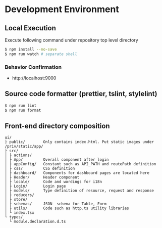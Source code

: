 
# Development Environment

## Local Execution

Execute following command under repository top level directory

```bash
$ npm install --no-save
$ npm run watch # separate shell
```

### Behavior Confirmation

- http://localhost:9000

## Source code formatter (prettier, tslint, stylelint)

```bash
$ npm run lint
$ npm run format
```

## Front-end directory composition

```
ui/
├ public/        Only contains index.html. Put static images under /priv/static/app/
├ src/
│ ├ actions/
│ ├ App/         Overall component after login
│ ├ appConfig/   Constant such as API_PATH and routePath definition
│ ├ css/         CSS definition
│ ├ dashboard/   Components for dashboard pages are located here
│ ├ Header/      Header component
│ ├ locale/      Code and wordings for i18n
│ ├ Login/       Login page
│ ├ models/      Type definition of resource, request and response
│ ├ reducers/
│ ├ store/
│ ├ schemas/     JSON  schema for Table, Form
│ ├ utils/       Code such as http.ts utility libraries
│ └ index.tsx
└ types/
  └ module.declaration.d.ts
```
